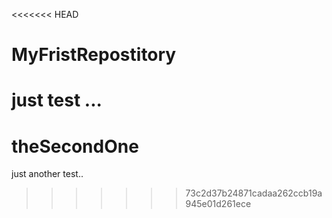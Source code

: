 <<<<<<< HEAD
# MyFristRepostitory
just test ...
=======
# theSecondOne
just another test..
>>>>>>> 73c2d37b24871cadaa262ccb19a945e01d261ece
